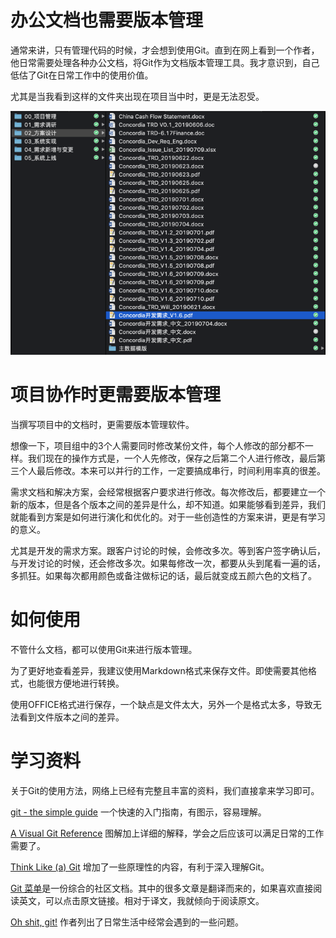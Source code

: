 # 办公文档也需要版本管理

通常来讲，只有管理代码的时候，才会想到使用Git。直到在网上看到一个作者，他日常需要处理各种办公文档，将Git作为文档版本管理工具。我才意识到，自己低估了Git在日常工作中的使用价值。

尤其是当我看到这样的文件夹出现在项目当中时，更是无法忍受。

![image-20190711084347556](在日常工作中使用Git.assets/image-20190711084347556.png)

# 项目协作时更需要版本管理

当撰写项目中的文档时，更需要版本管理软件。

想像一下，项目组中的3个人需要同时修改某份文件，每个人修改的部分都不一样。我们现在的操作方式是，一个人先修改，保存之后第二个人进行修改，最后第三个人最后修改。本来可以并行的工作，一定要搞成串行，时间利用率真的很差。

需求文档和解决方案，会经常根据客户要求进行修改。每次修改后，都要建立一个新的版本，但是各个版本之间的差异是什么，却不知道。如果能够看到差异，我们就能看到方案是如何进行演化和优化的。对于一些创造性的方案来讲，更是有学习的意义。

尤其是开发的需求方案。跟客户讨论的时候，会修改多次。等到客户签字确认后，与开发讨论的时候，还会修改多次。如果每修改一次，都要从头到尾看一遍的话，多抓狂。如果每次都用颜色或备注做标记的话，最后就变成五颜六色的文档了。

# 如何使用

不管什么文档，都可以使用Git来进行版本管理。

为了更好地查看差异，我建议使用Markdown格式来保存文件。即使需要其他格式，也能很方便地进行转换。

使用OFFICE格式进行保存，一个缺点是文件太大，另外一个是格式太多，导致无法看到文件版本之间的差异。

# 学习资料

关于Git的使用方法，网络上已经有完整且丰富的资料，我们直接拿来学习即可。

[git - the simple guide](http://rogerdudler.github.io/git-guide/)
一个快速的入门指南，有图示，容易理解。

[A Visual Git Reference](http://marklodato.github.io/visual-git-guide/index-en.html)
图解加上详细的解释，学会之后应该可以满足日常的工作需要了。

 [Think Like (a) Git](http://think-like-a-git.net/)
增加了一些原理性的内容，有利于深入理解Git。

[Git 菜单](https://geeeeeeeeek.github.io/git-recipes/)是一份综合的社区文档。其中的很多文章是翻译而来的，如果喜欢直接阅读英文，可以点击原文链接。相对于译文，我就倾向于阅读原文。

[Oh shit, git!](http://ohshitgit.com/)
作者列出了日常生活中经常会遇到的一些问题。

